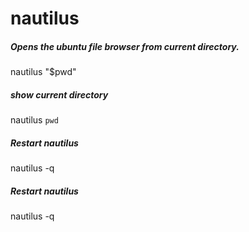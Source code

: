 # nautilus

##### Opens the ubuntu file browser from current directory.

   nautilus  "$pwd"

##### show current directory

   nautilus  `pwd`

##### Restart nautilus

   nautilus  -q

##### Restart nautilus

   nautilus  -q
